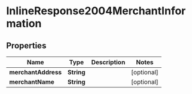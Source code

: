 
# InlineResponse2004MerchantInformation

## Properties
Name | Type | Description | Notes
------------ | ------------- | ------------- | -------------
**merchantAddress** | **String** |  |  [optional]
**merchantName** | **String** |  |  [optional]



